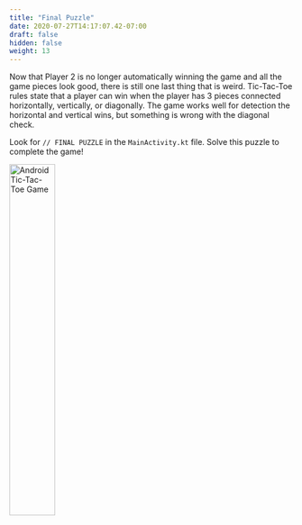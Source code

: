 ```yaml
---
title: "Final Puzzle"
date: 2020-07-27T14:17:07.42-07:00
draft: false
hidden: false
weight: 13
---
```

Now that Player 2 is no longer automatically winning the game and all the game pieces look good, there is still one last thing that is weird. Tic-Tac-Toe rules state that a player can win when the player has 3 pieces connected horizontally, vertically, or diagonally. The game works well for detection the horizontal and vertical wins, but something is wrong with the diagonal check.

Look for `// FINAL PUZZLE` in the `MainActivity.kt` file. Solve this puzzle to complete the game!

<img src="../resources/_gen/images/game_play.gif" height="40%" width="40%" title="Android Tic-Tac-Toe Game" alt="Android Tic-Tac-Toe Game"/>

